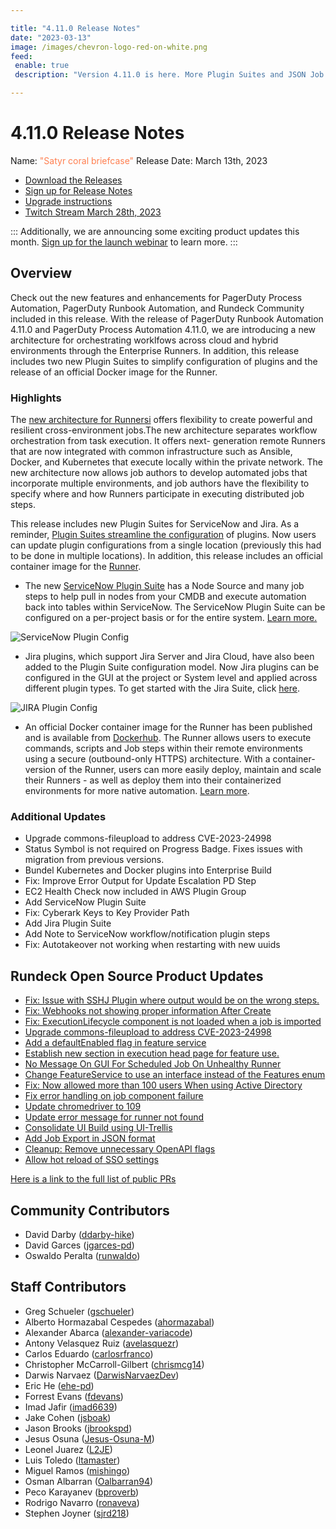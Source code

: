 ```yaml
---

title: "4.11.0 Release Notes"
date: "2023-03-13"
image: /images/chevron-logo-red-on-white.png
feed:
 enable: true
 description: "Version 4.11.0 is here. More Plugin Suites and JSON Job Exports.  Check Release Notes for more info."

---
```


# 4.11.0 Release Notes

Name: <span style="color: coral"><span class="glyphicon glyphicon-briefcase"></span> "Satyr coral briefcase"</span>
Release Date: March 13th, 2023

- [Download the Releases](https://download.rundeck.com/)
- [Sign up for Release Notes](https://www.rundeck.com/release-notes-signup)
- [Upgrade instructions](/upgrading/)
- [Twitch Stream March 28th, 2023](https://www.twitch.tv/pagerduty/schedule)

::: 
Additionally, we are announcing some exciting product updates this month. [Sign up for the launch webinar](https://www.pagerduty.com/resources/webinar/bridging-network-silos-with-new-distributed-automation/?utm_medium=email&utm_source=marketo&utm_campaign=email_customers_Global-Wb-BridgeNetworkSilosDistributedAutomation-Email&utm_content=4.11_release_notes) to learn more.
:::

## Overview

Check out the new features and enhancements for PagerDuty Process Automation, PagerDuty Runbook Automation, and Rundeck Community included in this release. With the release of PagerDuty Runbook Automation 4.11.0 and PagerDuty Process Automation 4.11.0, we are introducing a new architecture for orchestrating worklfows across cloud and hybrid environments through the Enterprise Runners. 
In addition, this release includes two new Plugin Suites to simplify configuration of plugins and the release of an official Docker image for the Runner.


### Highlights
The [new architecture for Runnersi](/administration/runner/) offers flexibility to create powerful and resilient cross-environment jobs.The new architecture separates workflow orchestration from task execution. It offers next- generation remote Runners that are now integrated with common infrastructure such as Ansible, Docker, and Kubernetes that execute locally within the private network. The new architecture now allows job authors to develop automated jobs that incorporate multiple environments, and job authors have the flexibility to specify where and how Runners participate in executing distributed job steps.

This release includes new Plugin Suites for ServiceNow and Jira. As a reminder, [Plugin Suites streamline the configuration](/history/4_x/version-4.9.0.md) of plugins. Now users can update plugin configurations from a single location (previously this had to be done in multiple locations). In addition, this release includes an official container image for the [Runner](/administration/runner/#docker).

* The new [ServiceNow Plugin Suite](/manual/plugins/servicenow-plugins-overview.md) has a Node Source and many job steps to help pull in nodes from your CMDB and execute automation back into tables within ServiceNow. The ServiceNow Plugin Suite can be configured on a per-project basis or for the entire system. [Learn more.](/manual/plugins/servicenow-plugins-overview.md) 

![ServiceNow Plugin Config](~@assets/img/relnotes-4.11.0-snplugingroup.png)

* Jira plugins, which support Jira Server and Jira Cloud, have also been added to the Plugin Suite configuration model. Now Jira plugins can be configured in the GUI at the project or System level and applied across different plugin types. To get started with the Jira Suite, click [here](/manual/plugins/jira-plugins-overview.md).

![JIRA Plugin Config](~@assets/img/relnotes-4.11.0-jiraplugingroup.png)

* An official Docker container image for the Runner has been published and is available from [Dockerhub](https://hub.docker.com/r/rundeckpro/runner). The Runner allows users to execute commands, scripts and Job steps within their remote environments using a secure (outbound-only HTTPS) architecture.  With a container-version of the Runner, users can more easily deploy, maintain and scale their Runners - as well as deploy them into their containerized environments for more native automation. [Learn more](/administration/runner/#docker).

### Additional Updates

* Upgrade commons-fileupload to address CVE-2023-24998
* Status Symbol is not required on Progress Badge.  Fixes issues with migration from previous versions.
* Bundel Kubernetes and Docker plugins into Enterprise Build
* Fix: Improve Error Output for Update Escalation PD Step
* EC2 Health Check now included in AWS Plugin Group
* Add ServiceNow Plugin Suite
* Fix: Cyberark Keys to Key Provider Path
* Add Jira Plugin Suite
* Add Note to ServiceNow workflow/notification plugin steps
* Fix: Autotakeover not working when restarting with new uuids


## Rundeck Open Source Product Updates

* [Fix: Issue with SSHJ Plugin where output would be on the wrong steps.](https://github.com/rundeck/rundeck/pull/8172)
* [Fix: Webhooks not showing proper information After Create](https://github.com/rundeck/rundeck/pull/8167)
* [Fix: ExecutionLifecycle component is not loaded when a job is imported](https://github.com/rundeck/rundeck/pull/8165)
* [Upgrade commons-fileupload to address CVE-2023-24998](https://github.com/rundeck/rundeck/pull/8161)
* [Add a defaultEnabled flag in feature service](https://github.com/rundeck/rundeck/pull/8158)
* [Establish new section in execution head page for feature use.](https://github.com/rundeck/rundeck/pull/8157)
* [No Message On GUI For Scheduled Job On Unhealthy Runner](https://github.com/rundeck/rundeck/pull/8152)
* [Change FeatureService to use an interface instead of the Features enum](https://github.com/rundeck/rundeck/pull/8150)
* [Fix: Now allowed more than 100 users When using Active Directory](https://github.com/rundeck/rundeck/pull/8144)
* [Fix error handling on job component failure](https://github.com/rundeck/rundeck/pull/8141)
* [Update chromedriver to 109](https://github.com/rundeck/rundeck/pull/8137)
* [Update error message for runner not found](https://github.com/rundeck/rundeck/pull/8136)
* [Consolidate UI Build using UI-Trellis](https://github.com/rundeck/rundeck/pull/8053)
* [Add Job Export in JSON format](https://github.com/rundeck/rundeck/pull/8040)
* [Cleanup: Remove unnecessary OpenAPI flags](https://github.com/rundeck/rundeck/pull/8029)
* [Allow hot reload of SSO settings](https://github.com/rundeck/rundeck/pull/7997)


[Here is a link to the full list of public PRs](https://github.com/rundeck/rundeck/pulls?q=is%3Apr+milestone%3A4.11.0+is%3Aclosed)

## Community Contributors

* David Darby ([ddarby-hike](https://github.com/ddarby-hike))
* David Garces ([jgarces-pd](https://github.com/jgarces-pd))
* Oswaldo Peralta ([runwaldo](https://github.com/runwaldo))


## Staff Contributors

* Greg Schueler ([gschueler](https://github.com/gschueler))
* Alberto Hormazabal Cespedes ([ahormazabal](https://github.com/ahormazabal))
* Alexander Abarca ([alexander-variacode](https://github.com/alexander-variacode))
* Antony Velasquez Ruiz ([avelasquezr](https://github.com/avelasquezr))
* Carlos Eduardo ([carlosrfranco](https://github.com/carlosrfranco))
* Christopher McCarroll-Gilbert ([chrismcg14](https://github.com/chrismcg14))
* Darwis Narvaez ([DarwisNarvaezDev](https://github.com/DarwisNarvaezDev))
* Eric He ([ehe-pd](https://github.com/ehe-pd))
* Forrest Evans ([fdevans](https://github.com/fdevans))
* Imad Jafir ([imad6639](https://github.com/imad6639))
* Jake Cohen ([jsboak](https://github.com/jsboak))
* Jason Brooks ([jbrookspd](https://github.com/jbrookspd))
* Jesus Osuna ([Jesus-Osuna-M](https://github.com/Jesus-Osuna-M))
* Leonel Juarez ([L2JE](https://github.com/L2JE))
* Luis Toledo ([ltamaster](https://github.com/ltamaster))
* Miguel Ramos ([mishingo](https://github.com/mishingo))
* Osman Albarran ([Oalbarran94](https://github.com/Oalbarran94))
* Peco Karayanev ([bproverb](https://github.com/bproverb))
* Rodrigo Navarro ([ronaveva](https://github.com/ronaveva))
* Stephen Joyner ([sjrd218](https://github.com/sjrd218))
